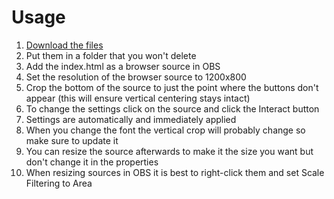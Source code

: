 # Usage
1. [Download the files](https://github.com/Johnnycyan/obs-stopwatch/archive/refs/heads/main.zip)
2. Put them in a folder that you won't delete
3. Add the index.html as a browser source in OBS
4. Set the resolution of the browser source to 1200x800
5. Crop the bottom of the source to just the point where the buttons don't appear (this will ensure vertical centering stays intact)
6. To change the settings click on the source and click the Interact button
7. Settings are automatically and immediately applied
8. When you change the font the vertical crop will probably change so make sure to update it
9. You can resize the source afterwards to make it the size you want but don't change it in the properties
10. When resizing sources in OBS it is best to right-click them and set Scale Filtering to Area
